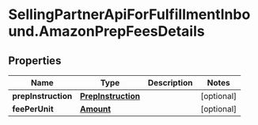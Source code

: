 # SellingPartnerApiForFulfillmentInbound.AmazonPrepFeesDetails

## Properties

Name | Type | Description | Notes
------------ | ------------- | ------------- | -------------
**prepInstruction** | [**PrepInstruction**](PrepInstruction.md) |  | [optional] 
**feePerUnit** | [**Amount**](Amount.md) |  | [optional] 


